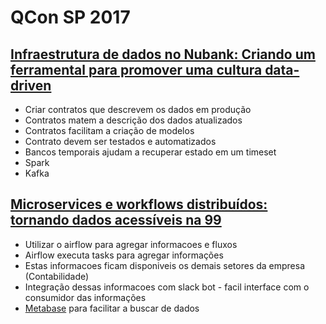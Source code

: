 # QCon SP 2017

## [Infraestrutura de dados no Nubank: Criando um ferramental para promover uma cultura data-driven](http://qconsp.com/system/files/presentation-slides/alessandro_andrioni_e_andre_midea_-_qcon_2017.pdf)

* Criar contratos que descrevem os dados em produção
* Contratos matem a descrição dos dados atualizados
* Contratos facilitam a criação de modelos
* Contrato devem ser testados e automatizados
* Bancos temporais ajudam a recuperar estado em um timeset
* Spark
* Kafka

## [Microservices e workflows distribuídos: tornando dados acessíveis na 99](http://qconsp.com/system/files/presentation-slides/qconsp_-_airflow_-_gustavo_amigo.pdf)

* Utilizar o airflow para agregar informacoes e fluxos
* Airflow executa tasks para agregar informações
* Estas informacoes ficam disponiveis os demais setores da empresa (Contabilidade)
* Integração dessas informacoes com slack bot - facil interface com o consumidor das informações
* [Metabase](http://www.metabase.com/) para facilitar a buscar de dados

